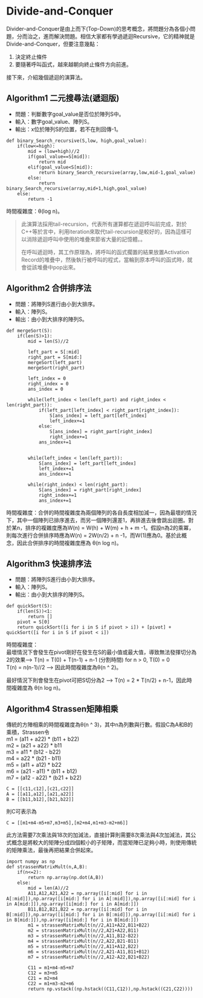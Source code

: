 # Divide-and-Conquer

Divider-and-Conquer是由上而下\(Top-Down\)的思考概念，將問題分為各個小問題，分而治之，進而解決問題。相信大家都有學過遞迴Recursive，它的精神就是Divide-and-Conquer，但要注意幾點：

1. 決定終止條件
2. 要隨著呼叫函式，越來越朝向終止條件方向前進。

接下來，介紹幾個遞迴的演算法。

## Algorithm1 二元搜尋法\(遞迴版\)

* 問題：判斷數字goal\_value是否位於陣列S中。
* 輸入：數字goal\_value、陣列S。
* 輸出：x位於陣列S的位置，若不在則回傳-1。

```text
def binary_Search_recursive(S,low, high,goal_value):
    if(low<=high):
        mid = (low+high)//2
        if(goal_value==S[mid]):
            return mid
        elif(goal_value<S[mid]):
            return binary_Search_recursive(array,low,mid-1,goal_value)
        else:
            return binary_Search_recursive(array,mid+1,high,goal_value)
    else:
        return -1
```

時間複雜度：θ\(log n\)。

> 此演算法採用tail-recursion，代表所有運算都在遞迴呼叫前完成，對於C++等於言中，利用iteration來取代tail-recursion是較好的，因為這樣可以消除遞迴呼叫中使用的堆疊來節省大量的記憶體。。
>
> 在呼叫遞迴時，其工作原理為，將呼叫的函式擱置的結果放置Activation Record的堆疊中，然後執行被呼叫的程式，當輪到原本呼叫的函式時，就會從該堆疊中pop出來。

## Algorithm2 合併排序法

* 問題：將陣列S進行由小到大排序。
* 輸入：陣列S。
* 輸出：由小到大排序的陣列S。

```text
def mergeSort(S):
    if(len(S)>1):
        mid = len(S)//2
        
        left_part = S[:mid]
        right_part = S[mid:]
        mergeSort(left_part)
        mergeSort(right_part)
        
        left_index = 0
        right_index = 0
        ans_index = 0
        
        while(left_index < len(left_part) and right_index < len(right_part)):
            if(left_part[left_index] < right_part[right_index]):
                S[ans_index] = left_part[left_index]
                left_index+=1
            else:
                S[ans_index] = right_part[right_index]
                right_index+=1
            ans_index+=1
            
        
        while(left_index < len(left_part)):
            S[ans_index] = left_part[left_index]
            left_index+=1
            ans_index+=1
        
        while(right_index) < len(right_part):
            S[ans_index] = right_part[right_index]
            right_index+=1
            ans_index+=1
```

時間複雜度：合併的時間複雜度為兩個陣列的各自長度相加減一，因為最壞的情況下，其中一個陣列已排序進去，而另一個陣列還差1，再排進去後會跳出迴圈。對於某n，排序的複雜度應為W\(n\) = W\(h\) + W\(m\) + h + m -1。假設n為2的乘冪，則每次進行合併排序時應為W\(n\) = 2W\(n/2\) + n -1，而W\(1\)應為0。基於此概念，因此合併排序的時間複雜度應為 θ\(n log n\)。

## Algorithm3 快速排序法

* 問題：將陣列S進行由小到大排序。
* 輸入：陣列S。
* 輸出：由小到大排序的陣列S。

```text
def quickSort(S):
    if(len(S))<1:
        return []
    pivot = S[0]
    return quickSort([i for i in S if pivot > i]) + [pivot] + quickSort([i for i in S if pivot < i])
```

時間複雜度：  
最壞情況下會發生在pivot剛好在發生在S的最小值或最大值，導致無法發揮切分為2的效果--&gt; T\(n\) = T\(0\) + T\(n-1\) + n-1 \(分割時間\) for n &gt; 0, T\(0\) = 0  
T\(n\) = n\(n-1\)//2 --&gt; 因此時間複雜度為θ\(n ^ 2\)。

最好情況下則會發生在pivot可把S切分為2 --&gt; T\(n\) = 2 \* T\(n/2\) + n-1，因此時間複雜度為 θ\(n log n\)。

## Algorithm4 Strassen矩陣相乘

傳統的方陣相乘的時間複雜度為θ\(n ^ 3\)，其中n為列數與行數。假設C為A和B的乘積，Strassen令  
m1 = \(a11 + a22\) \* \(b11 + b22\)  
m2 = \(a21 + a22\) \* b11  
m3 = a11 \* \(b12 - b22\)  
m4 = a22 \* \(b21 - b11\)  
m5 = \(a11 + a12\) \* b22  
m6 = \(a21 - a11\) \* \(b11 + b12\)  
m7 = \(a12 - a22\) \* \(b21 + b22\)

```text
C = [[c11,c12],[c21,c22]]
A = [[a11,a12],[a21,a22]]
B = [[b11,b12],[b21,b22]]
```

則C可表示為

```text
C = [[m1+m4-m5+m7,m3+m5],[m2+m4,m1+m3-m2+m6]]
```

此方法需要7次乘法與18次的加減法，直接計算則需要8次乘法與4次加減法，其公式概念是將較大的矩陣分成四個較小的子矩陣，而當矩陣已足夠小時，則使用傳統的矩陣乘法，最後再把結果合併起來。

```text
import numpy as np
def strassenMatrixMult(n,A,B):
    if(n<=2):
        return np.array(np.dot(A,B))
    else:
        mid = len(A)//2
        A11,A12,A21,A22 = np.array([i[:mid] for i in A[:mid]]),np.array([i[mid:] for i in A[:mid]]),np.array([i[:mid] for i in A[mid:]]),np.array([i[mid:] for i in A[mid:]])
        B11,B12,B21,B22 = np.array([i[:mid] for i in B[:mid]]),np.array([i[mid:] for i in B[:mid]]),np.array([i[:mid] for i in B[mid:]]),np.array([i[mid:] for i in B[mid:]])
        m1 = strassenMatrixMult(n//2,A11+A22,B11+B22)
        m2 = strassenMatrixMult(n//2,A21+A22,B11)
        m3 = strassenMatrixMult(n//2,A11,B12-B22)
        m4 = strassenMatrixMult(n//2,A22,B21-B11)
        m5 = strassenMatrixMult(n//2,A11+A12,B22)
        m6 = strassenMatrixMult(n//2,A21-A11,B11+B12)
        m7 = strassenMatrixMult(n//2,A12-A22,B21+B22)

        C11 = m1+m4-m5+m7
        C12 = m3+m5
        C21 = m2+m4
        C22 = m1+m3-m2+m6
        return np.vstack((np.hstack((C11,C12)),np.hstack((C21,C22))))
```

